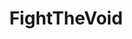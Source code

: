 ---
title: FightTheVoid
crosslinks:
- place
- ManningPlace
- StardewValley
- PlaceNL
- AmericanFlaginPlace
- rickandmorty
- FloydVsVoid
- TheFarLeftSide
- placedonuts
- EraseThePlace
- casualiama
- ireland
---